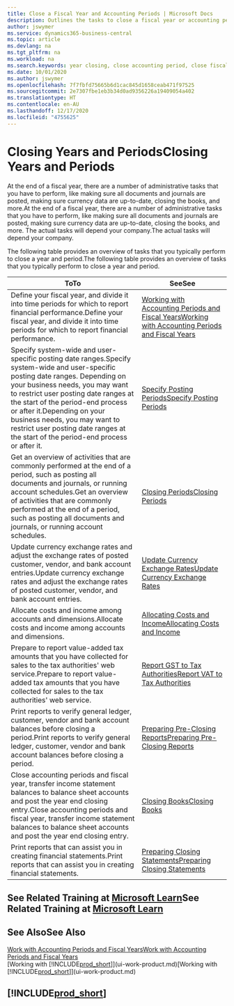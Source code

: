 ```yaml
---
title: Close a Fiscal Year and Accounting Periods | Microsoft Docs
description: Outlines the tasks to close a fiscal year or accounting period, for example, making sure documents and journals are posted and verifying bank balances.
author: jswymer
ms.service: dynamics365-business-central
ms.topic: article
ms.devlang: na
ms.tgt_pltfrm: na
ms.workload: na
ms.search.keywords: year closing, close accounting period, close fiscal year, bank account detailed trial balance
ms.date: 10/01/2020
ms.author: jswymer
ms.openlocfilehash: 7f7fbfd75665b6d1cac845d1658ceab471f97525
ms.sourcegitcommit: 2e7307fbe1eb3b34d0ad9356226a19409054a402
ms.translationtype: HT
ms.contentlocale: en-AU
ms.lasthandoff: 12/17/2020
ms.locfileid: "4755625"
---
```

# <a name="closing-years-and-periods"></a><span data-ttu-id="a272a-103">Closing Years and Periods</span><span class="sxs-lookup"><span data-stu-id="a272a-103">Closing Years and Periods</span></span>

<span data-ttu-id="a272a-104">At the end of a fiscal year, there are a number of administrative tasks that you have to perform, like making sure all documents and journals are posted, making sure currency data are up-to-date, closing the books, and more.</span><span class="sxs-lookup"><span data-stu-id="a272a-104">At the end of a fiscal year, there are a number of administrative tasks that you have to perform, like making sure all documents and journals are posted, making sure currency data are up-to-date, closing the books, and more.</span></span> <span data-ttu-id="a272a-105">The actual tasks will depend your company.</span><span class="sxs-lookup"><span data-stu-id="a272a-105">The actual tasks will depend your company.</span></span>

<span data-ttu-id="a272a-106">The following table provides an overview of tasks that you typically perform to close a year and period.</span><span class="sxs-lookup"><span data-stu-id="a272a-106">The following table provides an overview of tasks that you typically perform to close a year and period.</span></span>

| <span data-ttu-id="a272a-107">To</span><span class="sxs-lookup"><span data-stu-id="a272a-107">To</span></span> | <span data-ttu-id="a272a-108">See</span><span class="sxs-lookup"><span data-stu-id="a272a-108">See</span></span> |
| --- | --- |
| <span data-ttu-id="a272a-109">Define your fiscal year, and divide it into time periods for which to report financial performance.</span><span class="sxs-lookup"><span data-stu-id="a272a-109">Define your fiscal year, and divide it into time periods for which to report financial performance.</span></span> | [<span data-ttu-id="a272a-110">Working with Accounting Periods and Fiscal Years</span><span class="sxs-lookup"><span data-stu-id="a272a-110">Working with Accounting Periods and Fiscal Years</span></span>](finance-accounting-periods-and-fiscal-years.md)|
| <span data-ttu-id="a272a-111">Specify system-wide and user-specific posting date ranges.</span><span class="sxs-lookup"><span data-stu-id="a272a-111">Specify system-wide and user-specific posting date ranges.</span></span> <span data-ttu-id="a272a-112">Depending on your business needs, you may want to restrict user posting date ranges at the start of the period-end process or after it.</span><span class="sxs-lookup"><span data-stu-id="a272a-112">Depending on your business needs, you may want to restrict user posting date ranges at the start of the period-end process or after it.</span></span> |[<span data-ttu-id="a272a-113">Specify Posting Periods</span><span class="sxs-lookup"><span data-stu-id="a272a-113">Specify Posting Periods</span></span>](finance-how-specify-posting-periods.md) |
| <span data-ttu-id="a272a-114">Get an overview of activities that are commonly performed at the end of a period, such as posting all documents and journals, or running account schedules.</span><span class="sxs-lookup"><span data-stu-id="a272a-114">Get an overview of activities that are commonly performed at the end of a period, such as posting all documents and journals, or running account schedules.</span></span> |[<span data-ttu-id="a272a-115">Closing Periods</span><span class="sxs-lookup"><span data-stu-id="a272a-115">Closing Periods</span></span>](year-how-complete-period-end-processes.md) |
| <span data-ttu-id="a272a-116">Update currency exchange rates and adjust the exchange rates of posted customer, vendor, and bank account entries.</span><span class="sxs-lookup"><span data-stu-id="a272a-116">Update currency exchange rates and adjust the exchange rates of posted customer, vendor, and bank account entries.</span></span> |[<span data-ttu-id="a272a-117">Update Currency Exchange Rates</span><span class="sxs-lookup"><span data-stu-id="a272a-117">Update Currency Exchange Rates</span></span>](finance-how-update-currencies.md) |
| <span data-ttu-id="a272a-118">Allocate costs and income among accounts and dimensions.</span><span class="sxs-lookup"><span data-stu-id="a272a-118">Allocate costs and income among accounts and dimensions.</span></span> |[<span data-ttu-id="a272a-119">Allocating Costs and Income</span><span class="sxs-lookup"><span data-stu-id="a272a-119">Allocating Costs and Income</span></span>](year-allocate-costs-income.md) |
| <span data-ttu-id="a272a-120">Prepare to report value-added tax amounts that you have collected for sales to the tax authorities' web service.</span><span class="sxs-lookup"><span data-stu-id="a272a-120">Prepare to report value-added tax amounts that you have collected for sales to the tax authorities' web service.</span></span> |[<span data-ttu-id="a272a-121">Report GST to Tax Authorities</span><span class="sxs-lookup"><span data-stu-id="a272a-121">Report VAT to Tax Authorities</span></span>](finance-how-report-vat.md)|
| <span data-ttu-id="a272a-122">Print reports to verify general ledger, customer, vendor and bank account balances before closing a period.</span><span class="sxs-lookup"><span data-stu-id="a272a-122">Print reports to verify general ledger, customer, vendor and bank account balances before closing a period.</span></span> |[<span data-ttu-id="a272a-123">Preparing Pre-Closing Reports</span><span class="sxs-lookup"><span data-stu-id="a272a-123">Preparing Pre-Closing Reports</span></span>](year-prepare-preclose-reports.md) |
| <span data-ttu-id="a272a-124">Close accounting periods and fiscal year, transfer income statement balances to balance sheet accounts and post the year end closing entry.</span><span class="sxs-lookup"><span data-stu-id="a272a-124">Close accounting periods and fiscal year, transfer income statement balances to balance sheet accounts and post the year end closing entry.</span></span> |[<span data-ttu-id="a272a-125">Closing Books</span><span class="sxs-lookup"><span data-stu-id="a272a-125">Closing Books</span></span>](year-close-books.md) |
| <span data-ttu-id="a272a-126">Print reports that can assist you in creating financial statements.</span><span class="sxs-lookup"><span data-stu-id="a272a-126">Print reports that can assist you in creating financial statements.</span></span> |[<span data-ttu-id="a272a-127">Preparing Closing Statements</span><span class="sxs-lookup"><span data-stu-id="a272a-127">Preparing Closing Statements</span></span>](year-prepare-close-statement.md) |

## <a name="see-related-training-at-microsoft-learn"></a><span data-ttu-id="a272a-128">See Related Training at [Microsoft Learn](/learn/modules/close-fiscal-year-dynamics-365-business-central/index)</span><span class="sxs-lookup"><span data-stu-id="a272a-128">See Related Training at [Microsoft Learn](/learn/modules/close-fiscal-year-dynamics-365-business-central/index)</span></span>

## <a name="see-also"></a><span data-ttu-id="a272a-129">See Also</span><span class="sxs-lookup"><span data-stu-id="a272a-129">See Also</span></span>

[<span data-ttu-id="a272a-130">Work with Accounting Periods and Fiscal Years</span><span class="sxs-lookup"><span data-stu-id="a272a-130">Work with Accounting Periods and Fiscal Years</span></span>](finance-accounting-periods-and-fiscal-years.md)  
<span data-ttu-id="a272a-131">[Working with [!INCLUDE[prod_short](includes/prod_short.md)]](ui-work-product.md)</span><span class="sxs-lookup"><span data-stu-id="a272a-131">[Working with [!INCLUDE[prod_short](includes/prod_short.md)]](ui-work-product.md)</span></span>

## [!INCLUDE[prod_short](includes/free_trial_md.md)]  
